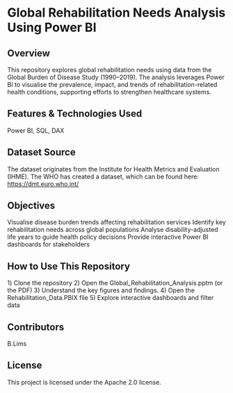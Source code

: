 # Global Rehabilitation Needs Analysis Using Power BI

## Overview
This repository explores global rehabilitation needs using data from the Global Burden of Disease Study (1990–2019). 
The analysis leverages Power BI to visualise the prevalence, impact, and trends of rehabilitation-related health conditions, 
supporting efforts to strengthen healthcare systems.

## Features & Technologies Used
Power BI, SQL, DAX

## Dataset Source
The dataset originates from the Institute for Health Metrics and Evaluation (IHME). 
The WHO has created a dataset, which can be found here: https://dmt.euro.who.int/

## Objectives
Visualise disease burden trends affecting rehabilitation services 
Identify key rehabilitation needs across global populations 
Analyse disability-adjusted life years to guide health policy decisions
Provide interactive Power BI dashboards for stakeholders

## How to Use This Repository
1️) Clone the repository
2) Open the Global_Rehabilitation_Analysis.pptm (or the PDF)
3) Understand the key figures and findings.
4) Open the Rehabilitation_Data.PBIX file
5) Explore interactive dashboards and filter data

## Contributors 
B.Lims

## License
This project is licensed under the Apache 2.0 license.
